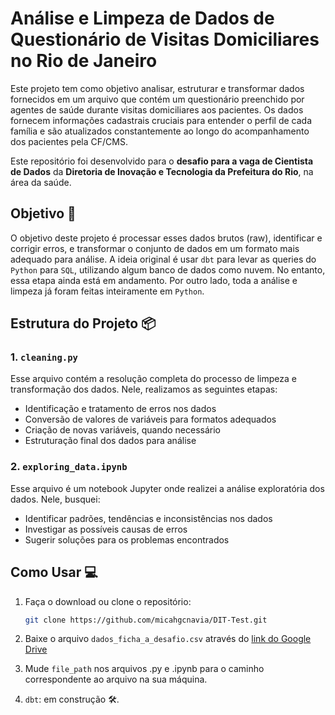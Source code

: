 # Análise e Limpeza de Dados de Questionário de Visitas Domiciliares no Rio de Janeiro

Este projeto tem como objetivo analisar, estruturar e transformar dados fornecidos em um arquivo que contém um questionário preenchido por agentes de saúde durante visitas domiciliares aos pacientes. Os dados fornecem informações cadastrais cruciais para entender o perfil de cada família e são atualizados constantemente ao longo do acompanhamento dos pacientes pela CF/CMS.

Este repositório foi desenvolvido para o **desafio para a vaga de Cientista de Dados** da **Diretoria de Inovação e Tecnologia da Prefeitura do Rio**, na área da saúde.

## Objetivo 🎯

O objetivo deste projeto é processar esses dados brutos (raw), identificar e corrigir erros, e transformar o conjunto de dados em um formato mais adequado para análise. A ideia original é usar `dbt` para levar as queries do `Python` para `SQL`, utilizando algum banco de dados como nuvem. No entanto, essa etapa ainda está em andamento. Por outro lado, toda a análise e limpeza já foram feitas inteiramente em `Python`.

## Estrutura do Projeto 📦

### 1. **`cleaning.py`**
Esse arquivo contém a resolução completa do processo de limpeza e transformação dos dados. Nele, realizamos as seguintes etapas:
- Identificação e tratamento de erros nos dados
- Conversão de valores de variáveis para formatos adequados
- Criação de novas variáveis, quando necessário
- Estruturação final dos dados para análise

### 2. **`exploring_data.ipynb`**
Esse arquivo é um notebook Jupyter onde realizei a análise exploratória dos dados. Nele, busquei:
- Identificar padrões, tendências e inconsistências nos dados
- Investigar as possíveis causas de erros
- Sugerir soluções para os problemas encontrados

## Como Usar 💻

1. Faça o download ou clone o repositório:
   ```bash
   git clone https://github.com/micahgcnavia/DIT-Test.git
   ```

2. Baixe o arquivo `dados_ficha_a_desafio.csv` através do [link do Google Drive](https://drive.google.com/file/d/1dWC1ZUPNlCQBalYPY8uP4Zzs0aue9nkQ/view?usp=sharing)

3. Mude ```file_path``` nos arquivos .py e .ipynb para o caminho correspondente ao arquivo na sua máquina.

4. ```dbt```: em construção 🛠️.
